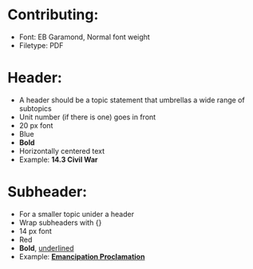 # Contributing:
* Font: EB Garamond, Normal font weight
* Filetype: PDF

# Header:
* A header should be a topic statement that umbrellas a wide range of subtopics
* Unit number (if there is one) goes in front
* 20 px font
* Blue
* **Bold**
* Horizontally centered text
* Example: **14.3 Civil War**

# Subheader:
* For a smaller topic unider a header
* Wrap subheaders with {}
* 14 px font
* Red
* **Bold**, <u>underlined</u>
* Example: <u>**Emancipation Proclamation**</u>
